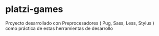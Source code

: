 # platzi-games
Proyecto desarrollado con Preprocesadores ( Pug, Sass, Less, Stylus ) como práctica de estas herramientas de desarrollo
